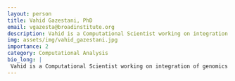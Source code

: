 ```yaml
---
layout: person
title: Vahid Gazestani, PhD
email: vgazesta@broadinstitute.org
description: Vahid is a Computational Scientist working on integration of genomics and genetics datasets to infer biological networks within and between cells under normal and disease conditions. Vahid received ...
img: assets/img/vahid_gazestani.jpg
importance: 2
category: Computational Analysis
bio_long: |
 Vahid is a Computational Scientist working on integration of genomics and genetics datasets to infer biological networks within and between cells under normal and disease conditions. Vahid received his PhD in Bioinformatics at McGill University and studied the association between genetic heterogeneity and perturbed gene regulatory mechanisms in autism spectrum disorder at UCSD before joining the Broad.
---
```

